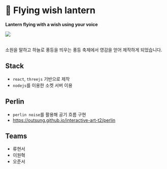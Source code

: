 # 🏮 Flying wish lantern

**Lantern flying with a wish using your voice**

<a href="#"><img src="https://outsung.github.io/interactive-art-t2/image2.jpg" /></a>

\
소원을 말하고 하늘로 풍등을 띄우는 풍등 축제에서 영감을 얻어 제작하게 되었습니다.

## Stack

- `react`, `threejs` 기반으로 제작
- `nodejs`를 이용한 소켓 서버 이용

## Perlin

- `perlin noise`를 활용해 공기 흐름 구현
- https://outsung.github.io/interactive-art-t2/perlin

## Teams

- 류현서
- 이원혁
- 오준서
